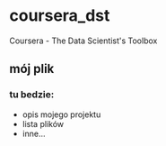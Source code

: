 # coursera_dst
Coursera - The Data Scientist's Toolbox

## mój plik
### tu bedzie:
* opis mojego projektu
* lista plików
* inne...
